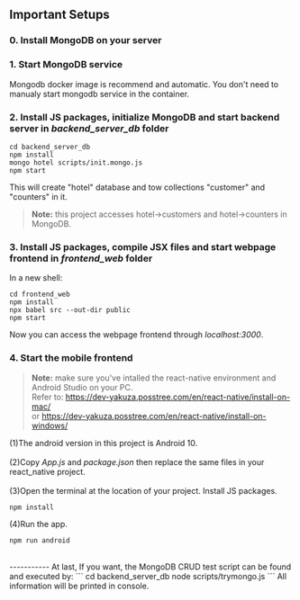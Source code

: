 ## Important Setups
### 0. Install MongoDB on your server
### 1. Start MongoDB service
Mongodb docker image is recommend and automatic. You don't need to manualy start mongodb service in the container.
### 2. Install JS packages, initialize MongoDB and start backend server in *backend_server_db* folder
```
cd backend_server_db
npm install
mongo hotel scripts/init.mongo.js
npm start
```
This will create "hotel" database and tow collections "customer" and "counters" in it.
> **Note:** this project accesses hotel->customers and hotel->counters in MongoDB. 

### 3. Install JS packages, compile JSX files and start webpage frontend in *frontend_web* folder
In a new shell:
```
cd frontend_web
npm install
npx babel src --out-dir public
npm start
```
Now you can access the webpage frontend through *localhost:3000*.
### 4. Start the mobile frontend
> **Note:** make sure you've intalled the react-native environment and Android Studio on your PC. <br>Refer to: https://dev-yakuza.posstree.com/en/react-native/install-on-mac/ <br>or https://dev-yakuza.posstree.com/en/react-native/install-on-windows/

(1)The android version in this project is Android 10.<br><br>
(2)Copy *App.js* and *package.json* then replace the same files in your react_native project. <br><br>
(3)Open the terminal at the location of your project. Install JS packages.
```
npm install
```
(4)Run the app.
```
npm run android
```
<br>
-----------
At last, If you want, the MongoDB CRUD test script can be found and executed by:
```
cd backend_server_db
node scripts/trymongo.js
```
All information will be printed in console.

